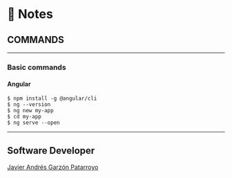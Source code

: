 # :memo: Notes
## COMMANDS
- - -
### Basic commands
#### Angular

```
$ npm install -g @angular/cli
$ ng --version
$ ng new my-app
$ cd my-app
$ ng serve --open
```
- - -
## Software Developer
[Javier Andrés Garzón Patarroyo](https://javierandresgp.com)
